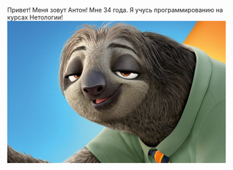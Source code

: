 Привет!
Меня зовут Антон! Мне 34 года.
Я учусь программированию на курсах Нетологии!
![](img\Sloth.jpeg)